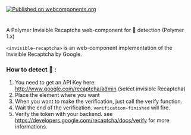 [![Published on webcomponents.org](https://img.shields.io/badge/webcomponents.org-published-blue.svg)](https://www.webcomponents.org/element/koada-os/invisible-recaptcha)

# <invisible-recaptcha>

A Polymer Invisible Recaptcha web-component for 🤖 detection (Polymer 1.x)

`<invisible-recaptcha>` is an web-component implementation of the Invisible Recaptcha by Google.

### How to detect 🤖 :

1. You need to get an API Key here: http://www.google.com/recaptcha/admin (select invisible Recaptcha)
2. Place the element where you want
3. When you want to make the verification, just call the verify function.
4. Wait the end of the verification. `verification-finished` will fire.
5. Verify the token with your backend. see https://developers.google.com/recaptcha/docs/verify for more informations.
